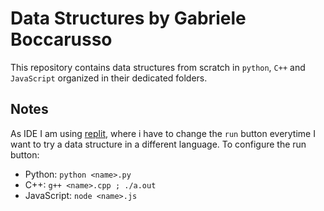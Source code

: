 # Data Structures by Gabriele Boccarusso

This repository contains data structures from scratch in `python`, `C++` and `JavaScript` organized in their dedicated folders.

## Notes

As IDE I am using [replit](https://replit.com), where i have to  change the `run` button everytime I want to try a data structure in a different language. To configure the run button:
* Python: `python <name>.py`
* C++: `g++ <name>.cpp ; ./a.out`
* JavaScript: `node <name>.js`
